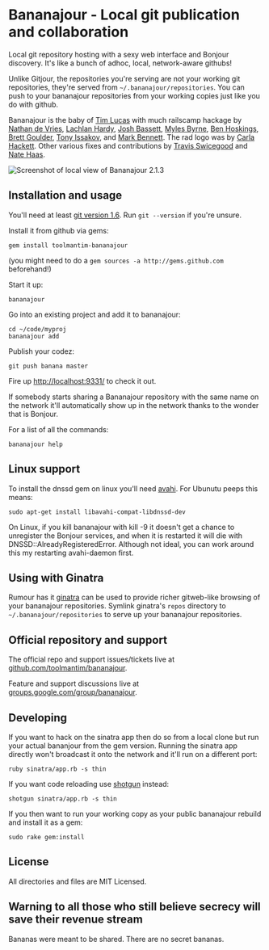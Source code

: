Bananajour - Local git publication and collaboration
====================================================

Local git repository hosting with a sexy web interface and Bonjour discovery. It's like a bunch of adhoc, local, network-aware githubs!

Unlike Gitjour, the repositories you're serving are not your working git repositories, they're served from `~/.bananajour/repositories`. You can push to your bananajour repositories from your working copies just like you do with github.

Bananajour is the baby of [Tim Lucas](http://toolmantim.com/) with much railscamp hackage by [Nathan de Vries](http://github.com/atnan), [Lachlan Hardy](http://github.com/lachlanhardy), [Josh Bassett](http://github.com/nullobject), [Myles Byrne](http://github.com/quackingduck), [Ben Hoskings](http://github.com/benhoskings), [Brett Goulder](http://github.com/brettgo1), [Tony Issakov](https://github.com/tissak), and [Mark Bennett](http://github.com/MarkBennett). The rad logo was by [Carla Hackett](http://carlahackettdesign.com/). Other various fixes and contributions by [Travis Swicegood](http://github.com/tswicegood) and [Nate Haas](http://github.com/natehaas).

![Screenshot of local view of Bananajour 2.1.3](http://cloud.github.com/downloads/toolmantim/bananajour/screenshot.png)

Installation and usage
----------------------

You'll need at least [git version 1.6](http://git-scm.com/). Run `git --version` if you're unsure.

Install it from github via gems:

    gem install toolmantim-bananajour

(you might need to do a `gem sources -a http://gems.github.com` beforehand!)

Start it up:

    bananajour
    
Go into an existing project and add it to bananajour:

    cd ~/code/myproj
    bananajour add

Publish your codez:

    git push banana master

Fire up [http://localhost:9331/](http://localhost:9331/) to check it out.

If somebody starts sharing a Bananajour repository with the same name on the
network it'll automatically show up in the network thanks to the wonder that is Bonjour.

For a list of all the commands:

    bananajour help

Linux support
-------------

To install the dnssd gem on linux you'll need [avahi](http://avahi.org/). For Ubunutu peeps this means:

    sudo apt-get install libavahi-compat-libdnssd-dev

On Linux, if you kill bananajour with kill -9 it doesn't get a chance to unregister the Bonjour services, and when it is restarted it will die with DNSSD::AlreadyRegisteredError.  Although not ideal, you can work around this my restarting avahi-daemon first.

Using with Ginatra
------------------

Rumour has it [ginatra](http://github.com/lenary/ginatra) can be used to provide richer gitweb-like browsing of your bananajour repositories. Symlink ginatra's `repos` directory to `~/.bananajour/repositories` to serve up your bananajour repositories.

Official repository and support
-------------------------------

The official repo and support issues/tickets live at [github.com/toolmantim/bananajour](http://github.com/toolmantim/bananajour).

Feature and support discussions live at [groups.google.com/group/bananajour](http://groups.google.com/group/bananajour).

Developing
----------

If you want to hack on the sinatra app then do so from a local clone but run your actual bananjour from the gem version. Running the sinatra app directly won't broadcast it onto the network and it'll run on a different port:

    ruby sinatra/app.rb -s thin

If you want code reloading use [shotgun](http://github.com/rtomayko/shotgun) instead:

    shotgun sinatra/app.rb -s thin

If you then want to run your working copy as your public bananajour rebuild and install it as a gem:

    sudo rake gem:install

License
-------

All directories and files are MIT Licensed.

Warning to all those who still believe secrecy will save their revenue stream
-----------------------------------------------------------------------------
Bananas were meant to be shared. There are no secret bananas.
